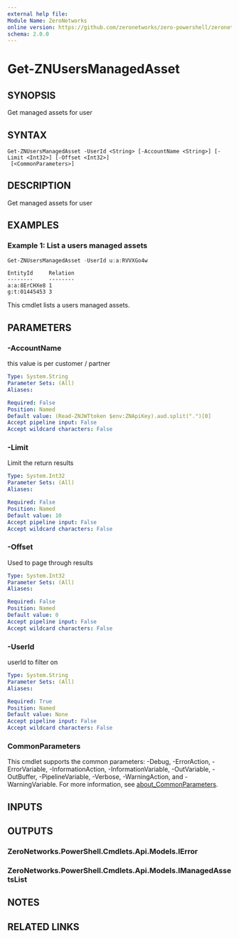 ```yaml
---
external help file:
Module Name: ZeroNetworks
online version: https://github.com/zeronetworks/zero-powershell/zeronetworks/get-znusersmanagedasset
schema: 2.0.0
---
```


# Get-ZNUsersManagedAsset

## SYNOPSIS
Get managed assets for user

## SYNTAX

```
Get-ZNUsersManagedAsset -UserId <String> [-AccountName <String>] [-Limit <Int32>] [-Offset <Int32>]
 [<CommonParameters>]
```

## DESCRIPTION
Get managed assets for user

## EXAMPLES

### Example 1: List a users managed assets
```powershell
Get-ZNUsersManagedAsset -UserId u:a:RVVXGo4w
```

```output
EntityId     Relation
--------     --------
a:a:8ErCHXe8 1
g:t:01445453 3
```

This cmdlet lists a users managed assets.

## PARAMETERS

### -AccountName
this value is per customer / partner

```yaml
Type: System.String
Parameter Sets: (All)
Aliases:

Required: False
Position: Named
Default value: (Read-ZNJWTtoken $env:ZNApiKey).aud.split(".")[0]
Accept pipeline input: False
Accept wildcard characters: False
```

### -Limit
Limit the return results

```yaml
Type: System.Int32
Parameter Sets: (All)
Aliases:

Required: False
Position: Named
Default value: 10
Accept pipeline input: False
Accept wildcard characters: False
```

### -Offset
Used to page through results

```yaml
Type: System.Int32
Parameter Sets: (All)
Aliases:

Required: False
Position: Named
Default value: 0
Accept pipeline input: False
Accept wildcard characters: False
```

### -UserId
userId to filter on

```yaml
Type: System.String
Parameter Sets: (All)
Aliases:

Required: True
Position: Named
Default value: None
Accept pipeline input: False
Accept wildcard characters: False
```

### CommonParameters
This cmdlet supports the common parameters: -Debug, -ErrorAction, -ErrorVariable, -InformationAction, -InformationVariable, -OutVariable, -OutBuffer, -PipelineVariable, -Verbose, -WarningAction, and -WarningVariable. For more information, see [about_CommonParameters](http://go.microsoft.com/fwlink/?LinkID=113216).

## INPUTS

## OUTPUTS

### ZeroNetworks.PowerShell.Cmdlets.Api.Models.IError

### ZeroNetworks.PowerShell.Cmdlets.Api.Models.IManagedAssetsList

## NOTES

## RELATED LINKS

